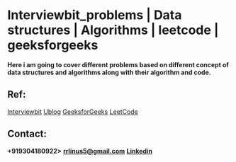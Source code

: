 # Interviewbit_problems | Data structures | Algorithms | leetcode | geeksforgeeks
**Here i am going to cover  different problems based on different concept of data structures and algorithms along with their algorithm and code.**
## Ref:
<a href="https://www.interviewbit.com/">Interviewbit</a>
<a href="https://www.youtube.com/channel/UCIBbb2-_4XIzfKXxLVgQfIQ">Ublog</a>
<a href="https://geeksforgeeks.org/">GeeksforGeeks</a>
<a href="http://leetcode.com/">LeetCode</a>

## Contact:
**+919304180922>**
**rrlinus5@gmail.com**
**<a href="https://www.linkedin.com/in/rakesh-raj-15a64916b/">Linkedin</a>**